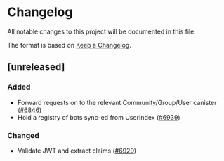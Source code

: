 # Changelog

All notable changes to this project will be documented in this file.

The format is based on [Keep a Changelog](https://keepachangelog.com/en/1.0.0/).

## [unreleased]

### Added

- Forward requests on to the relevant Community/Group/User canister ([#6846](https://github.com/open-chat-labs/open-chat/pull/6846))
- Hold a registry of bots sync-ed from UserIndex ([#6939](https://github.com/open-chat-labs/open-chat/pull/6939))

### Changed

- Validate JWT and extract claims ([#6929](https://github.com/open-chat-labs/open-chat/pull/6929))
